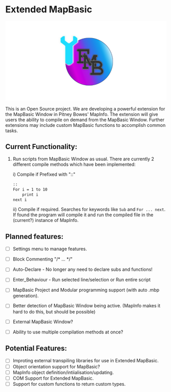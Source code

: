 # Extended MapBasic

![Logo](/EMB_Head.png)

This is an Open Source project. We are developing a powerful extension for the MapBasic Window in Pitney Bowes' MapInfo. The extension will give users the ability to compile on demand from the MapBasic Window. Further extensions may include custom MapBasic functions to accomplish common tasks.

## Current Functionality:
1. Run scripts from MapBasic Window as usual. There are currently 2 different compile methods which have been implemented:
    
    i) Compile if Prefixed with "::"
    
    ```  
    ::
    For i = 1 to 10
        print i
    next i
    ```
    
    ii) Compile if required. Searches for keywords like `Sub` and `For ... next`. If found the program will compile it and run the compiled file in the (current?) instance of MapInfo.




## Planned features:
* [ ] Settings menu to manage features.
* [ ] Block Commenting "/* ... */"
* [ ] Auto-Declare - No longer any need to declare subs and functions!
* [ ] Enter_Behaviour - Run selected line/selection or Run entire script
* [ ] MapBasic Project and Modular programming support (with auto .mbp generation).
* [ ] Better detection of MapBasic Window being active. (MapInfo makes it hard to do this, but should be possible)
* [ ] External MapBasic Window?
* [ ] Ability to use multiple compilation methods at once?


## Potential Features:
* [ ] Improting external transpiling libraries for use in Extended MapBasic.
* [ ] Object orientation support for MapBasic?
* [ ] MapInfo object definition/intiialisation/updating.
* [ ] COM Support for Extended MapBasic.
* [ ] Support for custom functions to return custom types.

